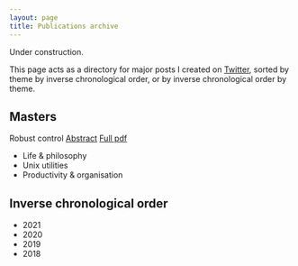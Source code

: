```yaml
---
layout: page
title: Publications archive
---
```



<p class="warning">Under construction.</p>

This page acts as a directory for major posts I created on [Twitter](https://twitter.com/alfcnz), sorted by theme by inverse chronological order, or by inverse chronological order by theme.


## Masters

Robust control [Abstract](https://twitter.com/alfcnz) [Full pdf](https://twitter.com/alfcnz)
- Life & philosophy
- Unix utilities
- Productivity & organisation


## Inverse chronological order

- 2021
- 2020
- 2019
- 2018
